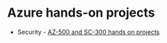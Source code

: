 # Azure hands-on projects

- Security - [AZ-500 and SC-300 hands on projects](https://github.com/mguery/azure-projects/tree/main/security)
